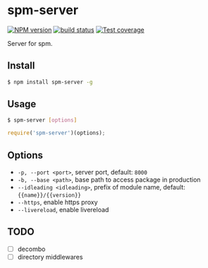 # spm-server

[![NPM version][npm-image]][npm-url]
[![build status][travis-image]][travis-url]
[![Test coverage][coveralls-image]][coveralls-url]

[npm-image]: https://img.shields.io/npm/v/spm-server.svg?style=flat
[npm-url]: https://npmjs.org/package/spm-server
[travis-image]: https://img.shields.io/travis/spmjs/spm-server.svg?style=flat
[travis-url]: https://travis-ci.org/spmjs/spm-server
[coveralls-image]: https://img.shields.io/coveralls/spmjs/spm-server.svg?style=flat
[coveralls-url]: https://coveralls.io/r/spmjs/spm-server?branch=master

Server for spm.

## Install

```bash
$ npm install spm-server -g
```

## Usage

```bash
$ spm-server [options]
```

```javascript
require('spm-server')(options);
```

## Options

* `-p, --port <port>`, server port, default: `8000`
* `-b, --base <path>`, base path to access package in production
* `--idleading <idleading>`, prefix of module name, default: `{{name}}/{{version}}`
* `--https`, enable https proxy
* `--livereload`, enable livereload

## TODO

* [ ] decombo
* [ ] directory middlewares

